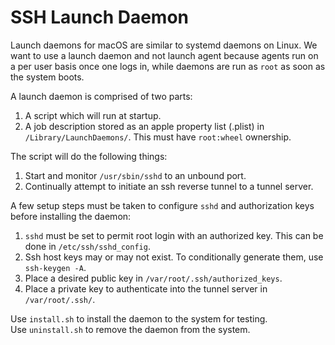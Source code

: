 # SSH Launch Daemon
Launch daemons for macOS are similar to systemd daemons on Linux.
We want to use a launch daemon and not launch agent because agents run on a per user basis once one logs in,
while daemons are run as `root` as soon as the system boots.

A launch daemon is comprised of two parts:  
1. A script which will run at startup.  
2. A job description stored as an apple property list (.plist) in `/Library/LaunchDaemons/`.
This must have `root:wheel` ownership.

The script will do the following things:  
1. Start and monitor `/usr/sbin/sshd` to an unbound port.  
2. Continually attempt to initiate an ssh reverse tunnel to a tunnel server.  

A few setup steps must be taken to configure `sshd` and authorization keys before installing the daemon:  
1. `sshd` must be set to permit root login with an authorized key. This can be done in `/etc/ssh/sshd_config`.
2. Ssh host keys may or may not exist. To conditionally generate them, use `ssh-keygen -A`.
3. Place a desired public key in `/var/root/.ssh/authorized_keys`.
4. Place a private key to authenticate into the tunnel server in `/var/root/.ssh/`.

Use `install.sh` to install the daemon to the system for testing.  
Use `uninstall.sh` to  remove the daemon from the system.
